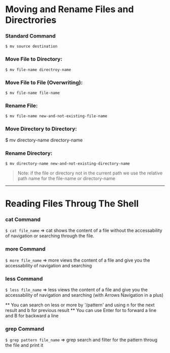 # Moving and Rename Files and Directrories

### Standard Command
`$ mv source destination`

### Move File to Directory:
`$ mv file-name directroy-name`

### Move File to File (Overwriting):
`$ mv file-name file-name`

### Rename File:
`$ mv file-name new-and-not-existing-file-name`

### Move Directory to Directory:
$ mv directory-name directory-name

### Rename Directory:
`$ mv directory-name new-and-not-existing-directory-name`

>Note: if the file or directory not in the current path we use the relative path name for the file-name or directory-name

----------

# Reading Files Throug The Shell

### cat Command
`$ cat file_name`
=> cat shows the content of a file without the accessability of navigation or searching through the file.

### more Command
`$ more file_name`
=> more views the content of a file and give you the accessability of navigation and searching

### less Command
`$ less file_name`
=> less views the content of a file and give you the accessability of navigation and searching (with Arrows Navigation in a plus)

** You can search on less or more by '/pattern' and using n for the next result and b for previous result
** You can use Enter for to forward a line and B for backward a line

### grep Command
`$ grep pattern file_name`
=> grep search and filter for the pattern throug the file and print it
